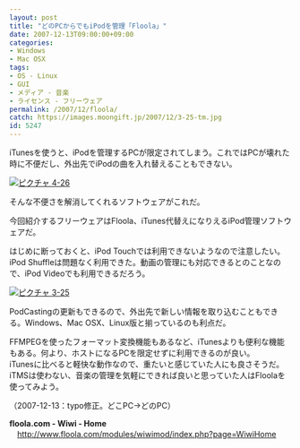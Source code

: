```yaml
---
layout: post
title: "どのPCからでもiPodを管理「Floola」"
date: 2007-12-13T09:00:00+09:00
categories:
- Windows
- Mac OSX
tags: 
- OS - Linux
- GUI
- メディア - 音楽
- ライセンス - フリーウェア
permalink: /2007/12/floola/
catch: https://images.moongift.jp/2007/12/3-25-tm.jpg
id: 5247
---
```

iTunesを使うと、iPodを管理するPCが限定されてしまう。これではPCが壊れた時に不便だし、外出先でiPodの曲を入れ替えることもできない。   
  
[![ピクチャ 4-26](https://images.moongift.jp/2007/12/4-26-tm.jpg)](https://images.moongift.jp/2007/12/4-26.png)  
  
そんな不便さを解消してくれるソフトウェアがこれだ。   
  
今回紹介するフリーウェアはFloola、iTunes代替えになりえるiPod管理ソフトウェアだ。   
<!--more-->  
はじめに断っておくと、iPod Touchでは利用できないようなので注意したい。iPod Shuffleは問題なく利用できた。動画の管理にも対応できるとのことなので、iPod Videoでも利用できるだろう。   
  
[![ピクチャ 3-25](https://images.moongift.jp/2007/12/3-25-tm.jpg)](https://images.moongift.jp/2007/12/3-25.png)  
  
PodCastingの更新もできるので、外出先で新しい情報を取り込むこともできる。Windows、Mac OSX、Linux版と揃っているのも利点だ。   
  
FFMPEGを使ったフォーマット変換機能もあるなど、iTunesよりも便利な機能もある。何より、ホストになるPCを限定せずに利用できるのが良い。   
iTunesに比べると軽快な動作なので、重たいと感じていた人にも良さそうだ。iTMSは使わない、音楽の管理を気軽にできれば良いと思っていた人はFloolaを使ってみよう。   
  
（2007-12-13：typo修正。どこPC→どのPC）   
  
**floola.com - Wiwi - Home**   
　[http://www.floola.com/modules/wiwimod/index.php?page=WiwiHome   
](http://www.floola.com/modules/wiwimod/index.php?page=WiwiHome)

